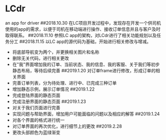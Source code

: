 # LCdr
an app for driver
##2018.10.30
在LC项目开发过程中，发现存在开发一个供司机使用的app的需求，以便于司机在移动端进行操作、接收订单信息并且与客户及时取得联系。
##2018.11.10
参照LC app的架构，对LCdr进行了相关功能规划以及任务分工
##2018.11.15
以LC app的源代码为基础，开始进行相关修改与增减。
* 将底部导航变为两个，并更换相关图片和名称
* 删除无关代码，进行相关更改
* 在"我"界面增加我的订单、当前状态、我的信息、我的客服、关于我们等初步静态布局，等待后续完善
##2019.1.20
对订单frame进行修改，形成订单的相关界面
* 完善订单列表，分为待处理、进行中、已完成三种订单
* 增加静态示例，展示订单情况
##2019.1.22
* 完成登陆界面的静态页面
* 完成注册界面的静态页面
##2019.1.23
* 对关于我们页面进行完善
* 实现问题与帮助界面，增加用户可能面临的问题以及相应的解答
##2019.1.24
* 对各个界面的格式进行统一
* 对订单界面的再次优化，进行细节上的更改
##2019.2.28
* 更改头部颜色为蓝绿渐变

